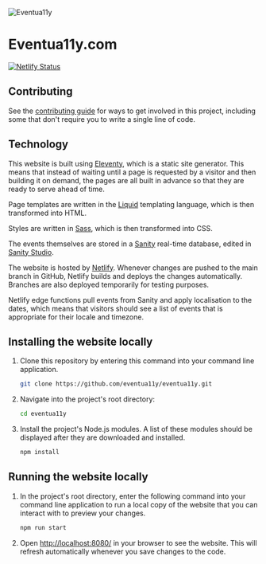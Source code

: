 ![Eventua11y](https://github.com/mattobee/eventua11y/assets/3172945/a1cc64a6-c3f8-465a-b88f-e5f8524c3edd)

# Eventua11y.com

[![Netlify Status](https://api.netlify.com/api/v1/badges/147b62a2-2d05-4693-a42f-9f675c3c478d/deploy-status)](https://app.netlify.com/sites/eventua11y/deploys)

## Contributing

See the [contributing guide](CONTRIBUTING.md) for ways to get involved in this project, including some that don't require you to write a single line of code.

## Technology

This website is built using [Eleventy](https://www.11ty.dev/), which is a static site generator. This means that instead of waiting until a page is requested by a visitor and then building it on demand, the pages are all built in advance so that they are ready to serve ahead of time.

Page templates are written in the [Liquid](https://github.com/Shopify/liquid) templating language, which is then transformed into HTML.

Styles are written in [Sass](https://sass-lang.com/), which is then transformed into CSS.

The events themselves are stored in a [Sanity](https://sanity.io/) real-time database, edited in [Sanity Studio](https://github.com/eventua11y/eventua11y-sanity).

The website is hosted by [Netlify](https://www.netlify.com/). Whenever changes are pushed to the main branch in GitHub, Netlify builds and deploys the changes automatically. Branches are also deployed temporarily for testing purposes.

Netlify edge functions pull events from Sanity and apply localisation to the dates, which means that visitors should see a list of events that is appropriate for their locale and timezone.

## Installing the website locally

1. Clone this repository by entering this command into your command line application.

    ```sh
    git clone https://github.com/eventua11y/eventua11y.git
    ```

1. Navigate into the project's root directory:

    ```sh
    cd eventua11y
    ```

1. Install the project's Node.js modules. A list of these modules should be displayed after they are downloaded and installed.

    ```sh
    npm install
    ```

## Running the website locally

1. In the project's root directory, enter the following command into your command line application to run a local copy of the website that you can interact with to preview your changes.

    ```sh
    npm run start
    ```

1. Open [http://localhost:8080/](http://localhost:8080) in your browser to see the website. This will refresh automatically whenever you save changes to the code.
